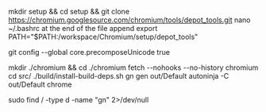 mkdir setup && cd setup && git clone https://chromium.googlesource.com/chromium/tools/depot_tools.git
nano ~/.bashrc
 at the end of the file append
export PATH="$PATH:/workspace/Chromium/setup/depot_tools"

<!-- git clone https://chromium.googlesource.com/chromium.git -->

git config --global core.precomposeUnicode true

mkdir ./chromium && cd ./chromium
fetch --nohooks --no-history chromium
cd src/
./build/install-build-deps.sh
gn gen out/Default
autoninja -C out/Default chrome


sudo find / -type d -name "gn" 2>/dev/null 